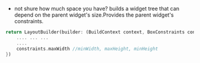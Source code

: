- not shure how much space you have?
builds a widget tree that can depend on the parent widget's size.Provides the parent widget's constraints.

```dart
return LayoutBuilder(builder: (BuildContext context, BoxConstraints constraints){
	.... ... ...
	.... 
	constraints.maxWidth //minWidth, maxHeight, minHeight
})
```